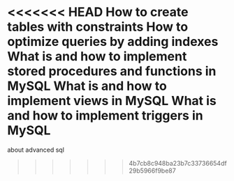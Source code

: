 <<<<<<< HEAD
How to create tables with constraints
How to optimize queries by adding indexes
What is and how to implement stored procedures and functions in MySQL
What is and how to implement views in MySQL
What is and how to implement triggers in MySQL
=======
about advanced sql 
>>>>>>> 4b7cb8c948ba23b7c33736654df29b5966f9be87
